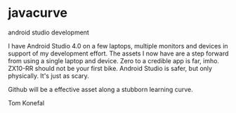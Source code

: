 # javacurve
android studio development

I have Android Studio 4.0 on a few laptops, 
multiple monitors and devices in support of my development effort.
The assets I now have are a step forward from using a single 
laptop and device. Zero to a credible app is far, imho. ZX10-RR should not be your first bike. Android Studio is  safer, but only physically. It's just as scary.

Github will be a effective asset along a stubborn learning curve.

Tom Konefal
